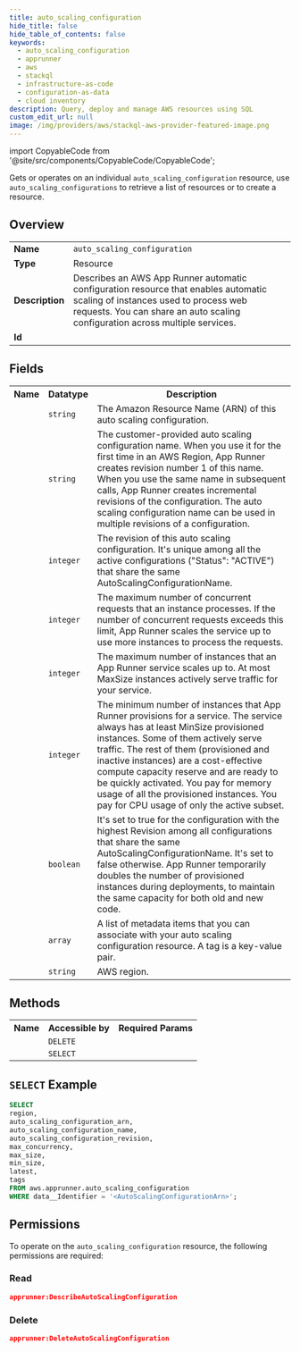 ```yaml
---
title: auto_scaling_configuration
hide_title: false
hide_table_of_contents: false
keywords:
  - auto_scaling_configuration
  - apprunner
  - aws
  - stackql
  - infrastructure-as-code
  - configuration-as-data
  - cloud inventory
description: Query, deploy and manage AWS resources using SQL
custom_edit_url: null
image: /img/providers/aws/stackql-aws-provider-featured-image.png
---
```


import CopyableCode from '@site/src/components/CopyableCode/CopyableCode';

Gets or operates on an individual <code>auto_scaling_configuration</code> resource, use <code>auto_scaling_configurations</code> to retrieve a list of resources or to create a resource.

## Overview
<table><tbody>
<tr><td><b>Name</b></td><td><code>auto_scaling_configuration</code></td></tr>
<tr><td><b>Type</b></td><td>Resource</td></tr>
<tr><td><b>Description</b></td><td>Describes an AWS App Runner automatic configuration resource that enables automatic scaling of instances used to process web requests. You can share an auto scaling configuration across multiple services.</td></tr>
<tr><td><b>Id</b></td><td><CopyableCode code="aws.apprunner.auto_scaling_configuration" /></td></tr>
</tbody></table>

## Fields
<table><tbody>
<tr><th>Name</th><th>Datatype</th><th>Description</th></tr>
<tr><td><CopyableCode code="auto_scaling_configuration_arn" /></td><td><code>string</code></td><td>The Amazon Resource Name (ARN) of this auto scaling configuration.</td></tr>
<tr><td><CopyableCode code="auto_scaling_configuration_name" /></td><td><code>string</code></td><td>The customer-provided auto scaling configuration name.  When you use it for the first time in an AWS Region, App Runner creates revision number 1 of this name. When you use the same name in subsequent calls, App Runner creates incremental revisions of the configuration. The auto scaling configuration name can be used in multiple revisions of a configuration.</td></tr>
<tr><td><CopyableCode code="auto_scaling_configuration_revision" /></td><td><code>integer</code></td><td>The revision of this auto scaling configuration. It's unique among all the active configurations ("Status": "ACTIVE") that share the same AutoScalingConfigurationName.</td></tr>
<tr><td><CopyableCode code="max_concurrency" /></td><td><code>integer</code></td><td>The maximum number of concurrent requests that an instance processes. If the number of concurrent requests exceeds this limit, App Runner scales the service up to use more instances to process the requests.</td></tr>
<tr><td><CopyableCode code="max_size" /></td><td><code>integer</code></td><td>The maximum number of instances that an App Runner service scales up to. At most MaxSize instances actively serve traffic for your service.</td></tr>
<tr><td><CopyableCode code="min_size" /></td><td><code>integer</code></td><td>The minimum number of instances that App Runner provisions for a service. The service always has at least MinSize provisioned instances. Some of them actively serve traffic. The rest of them (provisioned and inactive instances) are a cost-effective compute capacity reserve and are ready to be quickly activated. You pay for memory usage of all the provisioned instances. You pay for CPU usage of only the active subset.</td></tr>
<tr><td><CopyableCode code="latest" /></td><td><code>boolean</code></td><td>It's set to true for the configuration with the highest Revision among all configurations that share the same AutoScalingConfigurationName. It's set to false otherwise. App Runner temporarily doubles the number of provisioned instances during deployments, to maintain the same capacity for both old and new code.</td></tr>
<tr><td><CopyableCode code="tags" /></td><td><code>array</code></td><td>A list of metadata items that you can associate with your auto scaling configuration resource. A tag is a key-value pair.</td></tr>
<tr><td><CopyableCode code="region" /></td><td><code>string</code></td><td>AWS region.</td></tr>

</tbody></table>

## Methods

<table><tbody>
  <tr>
    <th>Name</th>
    <th>Accessible by</th>
    <th>Required Params</th>
  </tr>
  <tr>
    <td><CopyableCode code="delete_resource" /></td>
    <td><code>DELETE</code></td>
    <td><CopyableCode code="data__Identifier, region" /></td>
  </tr>
  <tr>
    <td><CopyableCode code="get_resource" /></td>
    <td><code>SELECT</code></td>
    <td><CopyableCode code="data__Identifier, region" /></td>
  </tr>
</tbody></table>

## `SELECT` Example
```sql
SELECT
region,
auto_scaling_configuration_arn,
auto_scaling_configuration_name,
auto_scaling_configuration_revision,
max_concurrency,
max_size,
min_size,
latest,
tags
FROM aws.apprunner.auto_scaling_configuration
WHERE data__Identifier = '<AutoScalingConfigurationArn>';
```

## Permissions

To operate on the <code>auto_scaling_configuration</code> resource, the following permissions are required:

### Read
```json
apprunner:DescribeAutoScalingConfiguration
```

### Delete
```json
apprunner:DeleteAutoScalingConfiguration
```


